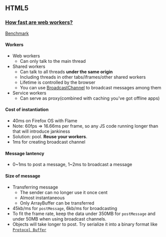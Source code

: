 ## HTML5

### [How fast are web workers?](https://hacks.mozilla.org/2015/07/how-fast-are-web-workers/)

[Benchmark](https://github.com/gmarty/web-workers-benchmark)

#### Workers

* Web workers
  * Can only talk to the main thread
* Shared workers
  * Can talk to all threads **under the same origin**
  * Including threads in other tabs/iframes/other shared workers
  * Lifetime is controlled by the browser
  * You can use [BroadcastChannel](https://hacks.mozilla.org/2015/02/broadcastchannel-api-in-firefox-38/) to broadcast messages among them
* Service workers
  * Can serve as proxy(combined with caching you've got offline apps)

#### Cost of instantiation

* 40ms on Firefox OS with Flame
* Note: 60fps => 16.66ms per frame, so any JS code running longer than that will introduce jankiness
* Solution: pool. **Reuse your workers**.
* 1ms for creating broadcast channel

#### Message lantency

* 0~1ms to post a message, 1~2ms to broadcast a message

#### Size of message

* Transferring message
  * The sender can no longer use it once cent
  * Almost instantaneous
  * Only ArrayBuffer can be transferred
* 45kb/ms for `postMessage`, 6kb/ms for broadcasting
* To fit the frame rate, keep the data under 350MB for `postMessage` and under 50MB when using broadcast channels.
* Objects will take longer to post. Try serialize it into a binary format like [`Protocol Buffer`](https://developers.google.com/protocol-buffers/)